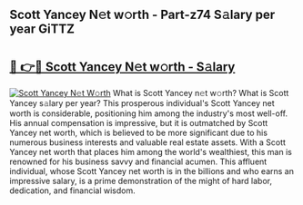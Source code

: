 ## Scott Yancey N𝚎t w𝚘rth - Part-z74 S𝚊lary per year GiTTZ

# <h2><a href="http://gc1z56x.nevu.top/?p=Scott+Yancey">🔗 👉🔴 Scott Yancey N𝚎t w𝚘rth - S𝚊lary</a></h2>

[![Scott Yancey N𝚎t W𝚘rth](https://i.imgur.com/Oavwk0R.jpeg)](http://gc1z56x.nevu.top/?p=Scott+Yancey)
What is Scott Yancey n𝚎t w𝚘rth? What is Scott Yancey s𝚊lary per year?
This prosperous individual's Scott Yancey net worth is considerable, positioning him among the industry's most well-off. His annual compensation is impressive, but it is outmatched by Scott Yancey net worth, which is believed to be more significant due to his numerous business interests and valuable real estate assets. With a Scott Yancey net worth that places him among the world's wealthiest, this man is renowned for his business savvy and financial acumen. This affluent individual, whose Scott Yancey net worth is in the billions and who earns an impressive salary, is a prime demonstration of the might of hard labor, dedication, and financial wisdom.
